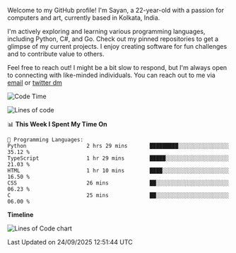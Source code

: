 Welcome to my GitHub profile! I'm Sayan, a 22-year-old with a passion for computers and art, currently based in Kolkata, India.

I'm actively exploring and learning various programming languages, including Python, C#, and Go. Check out my pinned repositories to get a glimpse of my current projects. I enjoy creating software for fun challenges and to contribute value to others.

Feel free to reach out! I might be a bit slow to respond, but I'm always open to connecting with like-minded individuals. You can reach out to me via [email](mailto:me@sayanbiswas.in) or [twitter dm](https://twitter.com/TheDankDel)

<!--START_SECTION:waka-->
![Code Time](http://img.shields.io/badge/Code%20Time-2%2C352%20hrs%2058%20mins-blue)

![Lines of code](https://img.shields.io/badge/From%20Hello%20World%20I%27ve%20Written-19.2%20million%20lines%20of%20code-blue)

📊 **This Week I Spent My Time On** 

```text
💬 Programming Languages: 
Python                   2 hrs 29 mins       █████████░░░░░░░░░░░░░░░░   35.12 % 
TypeScript               1 hr 29 mins        █████░░░░░░░░░░░░░░░░░░░░   21.03 % 
HTML                     1 hr 10 mins        ████░░░░░░░░░░░░░░░░░░░░░   16.50 % 
CSS                      26 mins             ██░░░░░░░░░░░░░░░░░░░░░░░   06.23 % 
C                        25 mins             ██░░░░░░░░░░░░░░░░░░░░░░░   06.00 % 
```

**Timeline**

![Lines of Code chart](https://raw.githubusercontent.com/Dank-del/Dank-del/main/assets/bar_graph.png)


 Last Updated on 24/09/2025 12:51:44 UTC
<!--END_SECTION:waka-->
